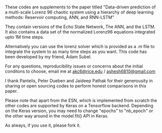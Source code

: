 These codes are supplements to the paper titled "Data-driven prediction of a multi-scale Lorenz 96 chaotic system using a hierarchy of deep learning methods: Reservoir computing, ANN, and RNN-LSTM"

They contain versions of the Echo State Network, The ANN, and the LSTM. It also contains a data set of the normalized Lorenz96 equations integrated upto 1M time steps.

Alternatively you can use the lorenz solver which is provided as a .m file to integrate the system to as many time steps as you want. This code has been developed by my friend, Adam Subel. 

For any questions, reproducibility issues or concerns about the initial conditons to choose, email me at akc6@rice.edu / ashesh6810@gmail.com

I thank Pantelis, Peter Dueben and Jaideep Pathak for their generousity in sharing or open sourcing codes to perform honest comparisons in this paper. 



Please note that apart from the ESN, which is implemented from scratch the other codes are supported by Keras on a Tensorflow backend. Depending on the Keras version, you may need to change "epochs" to "nb_epoch" or the other way around in the model.fit() API in Keras.

As always, if you use it, please fork it.   
